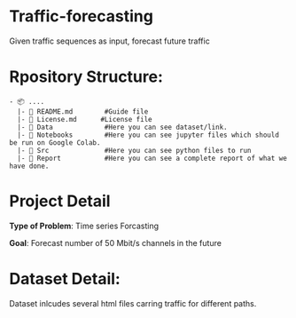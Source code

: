 # Traffic-forecasting
Given traffic sequences as input, forecast future traffic


# Rpository Structure:
```
- 📦 ....
  |- 📄 README.md        #Guide file
  |- 📄 License.md      #License file
  |- 📂 Data             #Here you can see dataset/link.
  |- 📂 Notebooks        #Here you can see jupyter files which should be run on Google Colab.
  |- 📂 Src              #Here you can see python files to run
  |- 📂 Report           #Here you can see a complete report of what we have done.
```

# Project Detail
**Type of Problem**:
Time series Forcasting

**Goal**:
Forecast number of 50 Mbit/s channels in the future

# Dataset Detail:
Dataset inlcudes several html files carring traffic for different paths.

 






